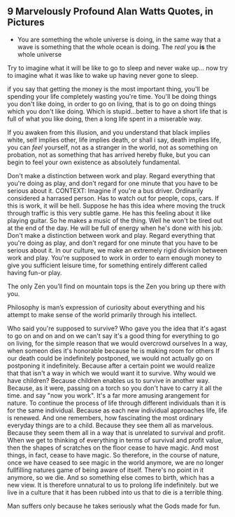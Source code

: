9 Marvelously Profound Alan Watts Quotes, in Pictures
---



- You are something the whole universe is doing, in the same way that a wave is something that the whole ocean is doing. The *real* you **is** the whole universe

Try to imagine what it will be like to go to sleep and never wake up... now try to imagine what it was like to wake up having never gone to sleep.

if you say that getting the money is the most important thing, you'll be spending your life completely wasting you're time. You'll be doing things you don't like doing, in order to go on living, that is to go on doing things which you don't like doing. Which is stupid...better to have a short life that is full of what you like doing, then a long life spent in a miserable way.

If you awaken from this illusion, and you understand that black implies white, self implies other, life implies death, or shall i say, death implies life, you can *feel* yourself, not as a stranger in the world, not as something on probation, not as something that has arrived hereby fluke, but you can begin to feel your own existence as absolutely fundamental. 

Don't make a distinction between work and play. Regard everything that you're doing as play, and don't regard for one minute that you have to be serious about it.
CONTEXT:
Imagine if you're a bus driver. Ordinarily considered a harrased person. Has to watch out for people, cops, cars. If this is work, it will be hell. Suppose he has this idea where moving the truck through traffic is this very subtle game. He has this feeling about it like playing guitar. So he makes a music of the thing. Well he won't be tired out at the end of the day. He will be full of energy when he's done with his job. Don't make a distinction between work and play. Regard everything that you're doing as play, and don't regard for one minute that you have to be serious about it.
In our culture, we make an extremely rigid division between work and play. You're supposed to work in order to earn enough money to give you sufficient leisure time, for something entirely different called having fun-or play.

The only Zen you’ll find on mountain tops is the Zen you bring up there with you.

Philosophy is man’s expression of curiosity about everything and his attempt to make sense of the world primarily through his intellect.

Who said you're supposed to survive?
Who gave you the idea that it's agast to go on and on and on
we can't say it's a good thing for everything to go on living, for the simple reason that we would overcrowd ourselves
In a way, when someon dies it's honorable because he is making room for others
If our death could be indefinitely postponed, we would not actually go on postponing it indefinitely. Because after a certain point we would realize that that isn't a way in which we would want it to survive. Why would we have children? Because children enables us to survive in another way. Because, as it were, passing on a torch so you don't have to carry it all the time. and say "now you work".
It's a far more amusing arangement for nature. To continue the process of life through different individuals than it is for the same individual. Because as each new individual approaches life, life is renewed. And one remembers, how fascinating the most ordinary everyday things are to a child. Because they see them all as marvelous. Because they seem them all in a way that is unrelated to survival and profit. When we get to thinking of everything in terms of survival and profit value, then the shapes of scratches on the floor cease to have magic. And most things, in fact, cease to have magic. So therefore, in the course of nature, once we have ceased to see magic in the world anymore, we are no longer fullfilling natures game of being aware of itself. There's no point in it anymore, so we die. And so something else comes to birth, which has a new view. It is therefore unnatural to us to prolong life indefinitely. but we live in a culture that it has been rubbed into us that to die is a terrible thing.

Man suffers only because he takes seriously what the Gods made for fun.

